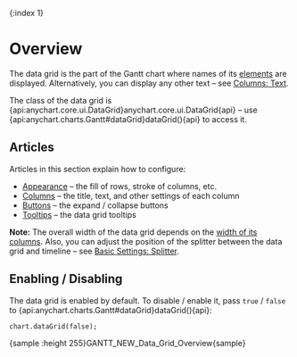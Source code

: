 {:index 1}
# Overview

The data grid is the part of the Gantt chart where names of its [elements](Elements) are displayed. Alternatively, you can display any other text – see [Columns: Text](Columns#text_\(labels\)).

The class of the data grid is {api:anychart.core.ui.DataGrid}anychart.core.ui.DataGrid{api} – use {api:anychart.charts.Gantt#dataGrid}dataGrid(){api} to access it.

## Articles

Articles in this section explain how to configure:

* [Appearance](Appearance) – the fill of rows, stroke of columns, etc.
* [Columns](Columns) – the title, text, and other settings of each column
* [Buttons](Buttons) – the expand / collapse buttons
* [Tooltips](Tooltips) – the data grid tooltips

**Note:** The overall width of the data grid depends on the [width of its columns](Columns#width). Also, you can adjust the position of the splitter between the data grid and timeline – see [Basic Settings: Splitter](../Basic_Settings#splitter).

## Enabling / Disabling

The data grid is enabled by default. To disable / enable it, pass `true` / `false` to {api:anychart.charts.Gantt#dataGrid}dataGrid(){api}:

```
chart.dataGrid(false);
```

{sample :height 255}GANTT\_NEW\_Data\_Grid\_Overview{sample}